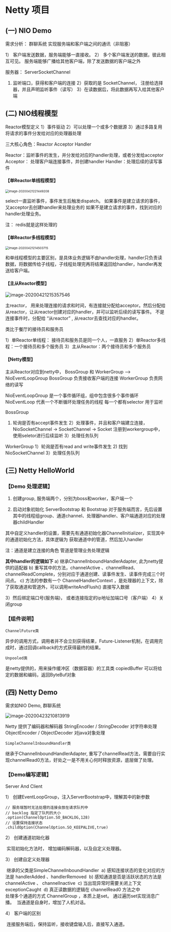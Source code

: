 # Netty 项目



## (一) NIO Demo

需求分析： 群聊系统
    实现服务端和客户端之间的通讯（非阻塞）

1） 客户端发送数据，服务端能够一直接收。
2） 多个客户端发送的数据，彼此相互可见。
            服务端能够广播给其他客户端，除了发送数据的客户端之外



服务器： ServerSocketChannel
1)   监听端口，获得和客户端的连接
2）获取的是 SocketChannel， 注册给选择器，并且声明监听事件（读写）
3）在读数据后，将此数据再写入给其他客户端



## (二) NIO线程模型

Reactor模型定义
1）事件驱动
2）可以处理一个或多个数据源
3）通过多路复用将请求的事件分发给对应的处理器处理

三大核心角色：Reactor  Acceptor  Handler

Reactor：监听事件的发生，并分发给对应的handler处理，或者分发给acceptor
Acceptor： 处理客户端连接事件，并创建handler
Handler：处理后续的读写事件

#### 【单Reactor单线程模型】

<img src="images/image-20200421221449208.png" alt="image-20200421221449208" style="zoom: 67%;" />

select一直监听事件，事件发生后触发dispatch。
如果事件是建立请求的事件，又acceptor去创建handler来处理业务的
如果不是建立请求的事件，找到对应的handler处理业务。

注： redis就是这样处理的

#### 【单Reactor多线程模型】

<img src="images/image-20200421214503715.png" alt="image-20200421214503715" style="zoom: 67%;" />

和单线程模型的主要区别，是具体业务逻辑不由handler处理，handler只负责读数据，将数据传给子线程，子线程处理完再将结果返回给handler，handler再发送给客户端。



#### 【主从Reactor模型】

![image-20200421215357546](images/image-20200421215357546.png)

主reactor， 用来处理连接的请求和时间，有连接就分配给acceptor。然后分配给从reactor，让从reactor创建对应的handler，并可以监听后续的读写事件。
不是连接事件时，分配给 “从reactor” , 从reactor去查找对应的handler。



类比于餐厅的接待员和服务员

1）单Reactor单线程： 接待员和服务员是同一个人，一直服务
2）单Reactor多线程：一个接待员和多个服务员
3）主从Reactor：两个接待员和多个服务员



#### 【Netty模型】

主从Reactor对应到netty中， BossGroup 和  WorkerGroup  —>  NioEventLoopGroup
BossGroup  负责接收客户端的连接
WorkerGroup  负责网络的读写

NioEventLoopGroup 是一个事件循环组，组中包含很多个事件循环
  NioEventLoop  代表一个不断循环处理任务的线程   每一个都有selector 用于监听



BossGroup   
1)  轮询是否有accept事件发生
2）处理事件，并且和客户端建立连接， NioSocketChannel -> SocketChannel -> Socket
      注册到workergroup中，使用seletor进行后续监听
3）处理任务队列

WorkerGroup
1）轮询是否有read and write事件发生
2)   找到 NioSocketChannel
3）处理任务队列



## (三) Netty HelloWorld

### 【Demo 处理逻辑】

1)  创建group,  服务端两个，分别为boss和worker，客户端一个

2)  启动对象初始化
ServerBootstrap  和  Bootstrap
对于服务端而言，先后设置其中的线程组group、通道channel、处理器handler、客户端通道对应的处理器childHandler

其中自定义handler的设置，需要先有通道初始化器ChannelInitializer<SocketChannel>，实现其中的通道初始化方法，具体逻辑为 获取通道中的管道，然后加入handler

注：通道是建立连接的角色  管道是管理业务处理逻辑

**其中handler的逻辑如下**
a) 继承ChannelInboundHandlerAdapter, 此为netty提供的适配器
b) 重写其中的方法，channelActive 、channelRead、channelReadComplete，分别对应于通道创建、读事件发生、读事件完成三个时间点。
c)  方法的参数有一个 ChannelHandlerContext ，是处理器的上下文，除了获取通道和管道外，可以调用writeAndFlush() 直接写入数据

3）然后绑定端口号(服务端)， 或者连接指定的ip地址加端口号（客户端）
4）关闭group



### 【组件说明】

```
ChannelFuture类
```

异步的调用方式，调用者并不会立刻获得结果，Future-Listener机制，在调用完成时，通过回调callback的方式获得最终的结果。



```
Unpooled类
```

是netty提供的，用来操作缓冲区（数据容器）的工具类
copiedBuffer  可以将给定的数据和编码，返回ByteBuf对象



## (四)  Netty Demo

需求如NIO Demo, 群聊系统



![image-20200423210813919](images/image-20200423210813919.png)

Netty 提供了编码器和解码器
StringEncoder /  StringDecoder    对字符串处理
ObjectEncoder /  ObjectDecoder   对java对象处理



```
SimpleChannelInboundHandler类
```

继承于ChannelInboundHandlerAdapter, 重写了channelRead方法，需要自行实现channelRead0方法，好处之一是不用关心何时释放资源，底层做了处理。



### 【Demo编写逻辑】

Server And Client  

 1）  创建EventLoopGroup，注入ServerBootstrap中，理解其中的新参数

```
// 服务端暂时无法处理的连接会放在请求队列中
// backlog 指定了队列的大小
.option(ChannelOption.SO_BACKLOG,128)
// 设置保持连接状态
.childOption(ChannelOption.SO_KEEPALIVE,true)
```

 2） 创建通道初始化器  

​        实现初始化方法时， 增加编码解码器，以及自定义处理器。

3） 创建自定义处理器

​        继承的父类是SimpleChannelInboundHandler
​        a)  感知连接状态的变化对应的方法是  handlerAdded 、handlerRemoved
​        b)  感知通道是否是活跃状态的方法是  channelActive 、 channelInactive
​        c)  当出现异常时需要关闭上下文  exceptionCaught
​        d)  真正读数据的逻辑在  channelRead0 方法之中
​        
​        处理多个通道的方式  ChannelGroup ，本质上是set。 通过遍历set实现消息广播。
​        当通道是自身时，增加了人机对话。            

4） 客户端的区别

​        连接服务端后，保持监听，接收键盘输入后，直接写入通道。